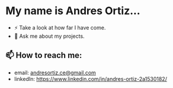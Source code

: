# My name is Andres Ortiz...

- ⚡ Take a look at how far I have come.
- 💬 Ask me about my projects.

## 📫 How to reach me:
- email: andresortiz.ce@gmail.com
- linkedIn: https://www.linkedin.com/in/andres-ortiz-2a1530182/
<!--
**andresalxortiz/andresalxortiz** is a ✨ _special_ ✨ repository because its `README.md` (this file) appears on your GitHub profile.

Here are some ideas to get you started:

- 🔭 I’m currently working on ...
- 🌱 I’m currently learning ...
- 👯 I’m looking to collaborate on ...
- 🤔 I’m looking for help with ...
- 💬 Ask me about ...
- 📫 How to reach me: ...
- 😄 Pronouns: ...
- ⚡ Fun fact: ...
-->
